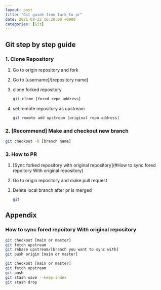 ```yaml
---
layout: post
title: "Git guide from fork to pr"
date: 2021-08-22 16:28:00 +0900
categories: [Git]
---
```


## Git step by step guide

### 1. Clone Repository

1. Go to origin repository and fork

2. Go to [username]/[repository name]

3. clone forked repository 

   ``` sh
   git clone [fored repo address]
   ```

4. set remote repository as upstream

   ``` sh
   git remote add upstream [original repo address]
   ```

### 2. [Recommend] Make and checkout  new branch 

``` sh
git checkout -b [branch name]
```

### 3. How to PR

1. [Sync forked repository with original repository](#How to sync fored repoitory With original repository)

2. Go to origin repository and make pull request

3. Delete local branch after pr is merged

   ``` sh
   git 
   ```

   

## Appendix

### How to sync fored repoitory With original repository

``` sh
git checkout [main or master]
git fetch upstream
git rebase upstream/[branch you want to sync with]
git push origin [main or master]
```

``` sh
git checkout [main or master]
git fetch upstream
git push
git stash save --keep-index
git stash drop
```